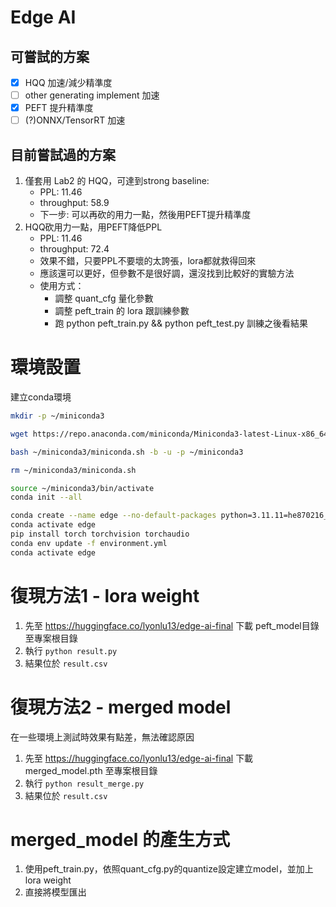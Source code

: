 # Edge AI
## 可嘗試的方案
- [x] HQQ 加速/減少精準度
- [ ] other generating implement 加速
- [x] PEFT 提升精準度
- [ ] (?)ONNX/TensorRT 加速

## 目前嘗試過的方案
1. 僅套用 Lab2 的 HQQ，可達到strong baseline: 
    - PPL: 11.46
    - throughput: 58.9
    - 下一步: 可以再砍的用力一點，然後用PEFT提升精準度
2. HQQ砍用力一點，用PEFT降低PPL
    - PPL: 11.46
    - throughput: 72.4
    - 效果不錯，只要PPL不要壞的太誇張，lora都就救得回來
    - 應該還可以更好，但參數不是很好調，還沒找到比較好的實驗方法
    - 使用方式：
        - 調整 quant_cfg 量化參數
        - 調整 peft_train 的 lora 跟訓練參數
        - 跑 python peft_train.py && python peft_test.py 訓練之後看結果

# 環境設置
建立conda環境
```bash
mkdir -p ~/miniconda3

wget https://repo.anaconda.com/miniconda/Miniconda3-latest-Linux-x86_64.sh -O ~/miniconda3/miniconda.sh

bash ~/miniconda3/miniconda.sh -b -u -p ~/miniconda3

rm ~/miniconda3/miniconda.sh

source ~/miniconda3/bin/activate
conda init --all

conda create --name edge --no-default-packages python=3.11.11=he870216_0
conda activate edge
pip install torch torchvision torchaudio
conda env update -f environment.yml
conda activate edge
```

# 復現方法1 - lora weight
1. 先至 https://huggingface.co/lyonlu13/edge-ai-final 下載 peft_model目錄 至專案根目錄
2. 執行 `python result.py`
3. 結果位於 `result.csv`

# 復現方法2 - merged model
在一些環境上測試時效果有點差，無法確認原因
1. 先至 https://huggingface.co/lyonlu13/edge-ai-final 下載 merged_model.pth 至專案根目錄
2. 執行 `python result_merge.py`
3. 結果位於 `result.csv`

# merged_model 的產生方式
1. 使用peft_train.py，依照quant_cfg.py的quantize設定建立model，並加上lora weight
2. 直接將模型匯出
